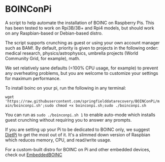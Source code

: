 # BOINConPi
A script to help automate the installation of BOINC on Raspberry Pis. This has been tested to work on Rpi3B/3B+ and Rpi4 models, but should work on any Raspbian-based or Debian-based distro.

The script supports crunching as guest or using your own account manager such as BAM!. By default, priority is given to projects in the following order: medical research, physics/astrophysics, umbrella projects (World Community Grid, for example), math.

We set relatively sane defaults (<100% CPU usage, for example) to prevent any overheating problems, but you are welcome to customize your settings for maximum performance.

To install boinc on your pi, run the following in any terminal:

`wget 'https://raw.githubusercontent.com/springfielddatarecovery/BOINConPi/main/boinconpi.sh';sudo chmod +x boinconpi.sh;sudo ./boinconpi.sh`

You can run as `sudo ./boinconpi.sh 1` to enable auto-mode which installs guest crunching without requiring you to answer any prompts.

If you are setting up your Pi to be dedicated to BOINC only, we suggest [DietPi](https://dietpi.com) to get the most out of it. It's a slimmed down version of Raspbian which reduces memory, CPU, and read/write usage.

For a custom-built distro for BOINC on Pi and other embedded devices, check out [EmbeddedBOINC](https://github.com/CallMeFoxie/EmbeddedBOINC])


